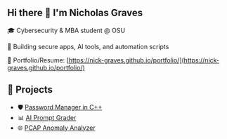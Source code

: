 ## Hi there 👋 I'm Nicholas Graves


🎓 Cybersecurity & MBA student @ OSU 

🔐 Building secure apps, AI tools, and automation scripts 

💼 Portfolio/Resume: [https://nick-graves.github.io/portfolio/](https://nick-graves.github.io/portfolio/)  



## 🔗 Projects
- 🛡️ [Password Manager in C++](https://github.com/nick-graves/password-manager)
- 📊 [AI Prompt Grader](https://github.com/nick-graves/grademyprompt)
- 🌐 [PCAP Anomaly Analyzer](https://github.com/nick-graves/pcap_scanner)


